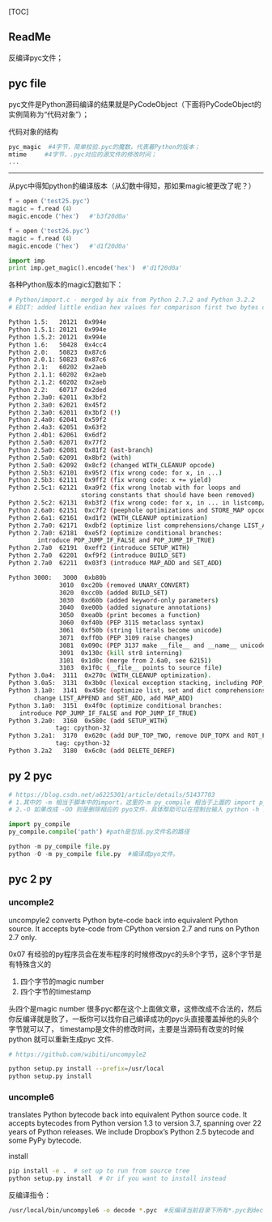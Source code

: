[TOC]

## ReadMe
反编译pyc文件；

## pyc file
pyc文件是Python源码编译的结果就是PyCodeObject（下面将PyCodeObject的实例简称为“代码对象”）；

代码对象的结构
```python
pyc_magic  #4字节，简单校验.pyc的魔数，代表着Python的版本；
mtime     #4字节，.pyc对应的源文件的修改时间；
...
```

-----------------
从pyc中得知python的编译版本（从幻数中得知，那如果magic被更改了呢？）
```python
f = open（'test25.pyc'）
magic = f.read（4）
magic.encode（'hex'）  #'b3f20d0a'

f = open（'test26.pyc'）
magic = f.read（4）
magic.encode（'hex'）  #'d1f20d0a'

import imp
print imp.get_magic().encode('hex')  #'d1f20d0a'
```

各种Python版本的magic幻数如下：
```bash
# Python/import.c - merged by aix from Python 2.7.2 and Python 3.2.2
# EDIT: added little endian hex values for comparison first two bytes of Igor Popov's method -jimbob

Python 1.5:   20121  0x994e
Python 1.5.1: 20121  0x994e
Python 1.5.2: 20121  0x994e
Python 1.6:   50428  0x4cc4
Python 2.0:   50823  0x87c6
Python 2.0.1: 50823  0x87c6
Python 2.1:   60202  0x2aeb
Python 2.1.1: 60202  0x2aeb
Python 2.1.2: 60202  0x2aeb
Python 2.2:   60717  0x2ded
Python 2.3a0: 62011  0x3bf2
Python 2.3a0: 62021  0x45f2
Python 2.3a0: 62011  0x3bf2 (!)
Python 2.4a0: 62041  0x59f2
Python 2.4a3: 62051  0x63f2
Python 2.4b1: 62061  0x6df2
Python 2.5a0: 62071  0x77f2
Python 2.5a0: 62081  0x81f2 (ast-branch)
Python 2.5a0: 62091  0x8bf2 (with)
Python 2.5a0: 62092  0x8cf2 (changed WITH_CLEANUP opcode)
Python 2.5b3: 62101  0x95f2 (fix wrong code: for x, in ...)
Python 2.5b3: 62111  0x9ff2 (fix wrong code: x += yield)
Python 2.5c1: 62121  0xa9f2 (fix wrong lnotab with for loops and
					storing constants that should have been removed)
Python 2.5c2: 62131  0xb3f2 (fix wrong code: for x, in ... in listcomp/genexp)
Python 2.6a0: 62151  0xc7f2 (peephole optimizations and STORE_MAP opcode)
Python 2.6a1: 62161  0xd1f2 (WITH_CLEANUP optimization)
Python 2.7a0: 62171  0xdbf2 (optimize list comprehensions/change LIST_APPEND)
Python 2.7a0: 62181  0xe5f2 (optimize conditional branches:
		introduce POP_JUMP_IF_FALSE and POP_JUMP_IF_TRUE)
Python 2.7a0  62191  0xeff2 (introduce SETUP_WITH)
Python 2.7a0  62201  0xf9f2 (introduce BUILD_SET)
Python 2.7a0  62211  0x03f3 (introduce MAP_ADD and SET_ADD)

Python 3000:   3000  0xb80b
			  3010  0xc20b (removed UNARY_CONVERT)
			  3020  0xcc0b (added BUILD_SET)
			  3030  0xd60b (added keyword-only parameters)
			  3040  0xe00b (added signature annotations)
			  3050  0xea0b (print becomes a function)
			  3060  0xf40b (PEP 3115 metaclass syntax)
			  3061  0xf50b (string literals become unicode)
			  3071  0xff0b (PEP 3109 raise changes)
			  3081  0x090c (PEP 3137 make __file__ and __name__ unicode)
			  3091  0x130c (kill str8 interning)
			  3101  0x1d0c (merge from 2.6a0, see 62151)
			  3103  0x1f0c (__file__ points to source file)
Python 3.0a4:  3111  0x270c (WITH_CLEANUP optimization).
Python 3.0a5:  3131  0x3b0c (lexical exception stacking, including POP_EXCEPT)
Python 3.1a0:  3141  0x450c (optimize list, set and dict comprehensions:
	   change LIST_APPEND and SET_ADD, add MAP_ADD)
Python 3.1a0:  3151  0x4f0c (optimize conditional branches:
   introduce POP_JUMP_IF_FALSE and POP_JUMP_IF_TRUE)
Python 3.2a0:  3160  0x580c (add SETUP_WITH)
			 tag: cpython-32
Python 3.2a1:  3170  0x620c (add DUP_TOP_TWO, remove DUP_TOPX and ROT_FOUR)
			 tag: cpython-32
Python 3.2a2   3180  0x6c0c (add DELETE_DEREF)
```


## py 2 pyc

```python
# https://blog.csdn.net/a6225301/article/details/51437703
# 1.其中的 -m 相当于脚本中的import，这里的-m py_compile 相当于上面的 import py_compile 
# 2.-O 如果改成 -OO 则是删除相应的 pyo文件，具体帮助可以在控制台输入 python -h 查看

import py_compile 
py_compile.compile('path') #path是包括.py文件名的路径

python -m py_compile file.py 
python -O -m py_compile file.py  #编译成pyo文件。
```




## pyc 2 py



### uncomple2
uncompyle2 converts Python byte-code back into equivalent Python source. It accepts byte-code from CPython version 2.7 and runs on Python 2.7 only. 

0x07 有经验的py程序员会在发布程序的时候修改pyc的头8个字节，这8个字节是有特殊含义的

1. 四个字节的magic number
2. 四个字节的timestamp

头四个是magic number 很多pyc都在这个上面做文章，这修改成不合法的，然后你反编译就是败了，一板你可以找你自己编译成功的pyc头直接覆盖掉他的头8个字节就可以了， timestamp是文件的修改时间，主要是当源码有改变的时候python 就可以重新生成pyc 文件.

```bash
# https://github.com/wibiti/uncompyle2

python setup.py install --prefix=/usr/local
python setup.py install
```



### uncomple6
translates Python bytecode back into equivalent Python source code. It accepts bytecodes from Python version 1.3 to version 3.7, spanning over 22 years of Python releases. We include Dropbox’s Python 2.5 bytecode and some PyPy bytecode. 

install
```bash
pip install -e .  # set up to run from source tree
python setup.py install  # Or if you want to install instead
```

反编译指令：
```bash
/usr/local/bin/uncompyle6 -o decode *.pyc  #反编译当前目录下所有*.pyc到decode/目录中；
```

